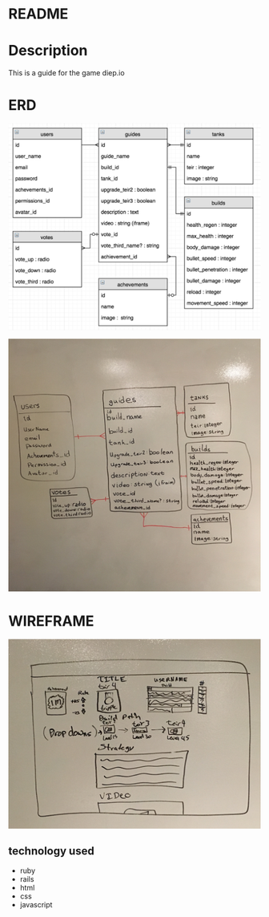 # README

# Description

This is a guide for the game diep.io

# ERD

![ERD](https://github.com/JMEssex/diepio_guides/blob/master/Screen%20Shot%202017-02-24%20at%2010.12.09%20AM.png)

![ERD](https://github.com/JMEssex/diepio_guides/blob/master/Image%20uploaded%20from%20iOS%20(1).jpg)

# WIREFRAME

![Wireframe](https://github.com/JMEssex/diepio_guides/blob/master/Image%20uploaded%20from%20iOS.jpg)

## technology used

* ruby
* rails
* html
* css
* javascript
